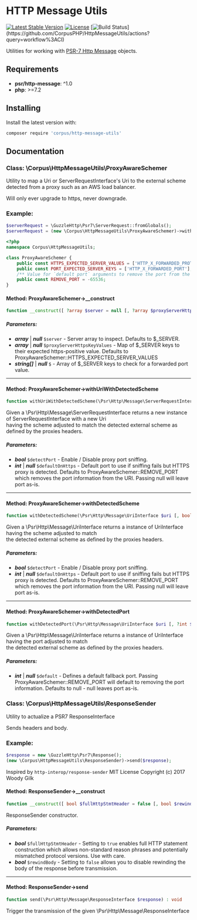 # HTTP Message Utils

[![Latest Stable Version](https://poser.pugx.org/corpus/http-message-utils/version)](https://packagist.org/packages/corpus/http-message-utils)
[![License](https://poser.pugx.org/corpus/http-message-utils/license)](https://packagist.org/packages/corpus/http-message-utils)
[![Build Status](https://github.com/CorpusPHP/HttpMessageUtils/workflows/CI/badge.svg?)](https://github.com/CorpusPHP/HttpMessageUtils/actions?query=workflow%3ACI)


Utilities for working with [PSR-7 Http Message](https://www.php-fig.org/psr/psr-7/) objects.

## Requirements

- **psr/http-message**: ^1.0
- **php**: >=7.2

## Installing

Install the latest version with:

```bash
composer require 'corpus/http-message-utils'
```

## Documentation

### Class: \Corpus\HttpMessageUtils\ProxyAwareSchemer

Utility to map a Uri or ServerRequestInterface's Uri to the external scheme
detected from a proxy such as an AWS load balancer.

Will only ever upgrade to https, never downgrade.

### Example:

```php
$serverRequest = \GuzzleHttp\Psr7\ServerRequest::fromGlobals();
$serverRequest = (new \Corpus\HttpMessageUtils\ProxyAwareSchemer)->withUriWithDetectedScheme($serverRequest);
```

```php
<?php
namespace Corpus\HttpMessageUtils;

class ProxyAwareSchemer {
	public const HTTPS_EXPECTED_SERVER_VALUES = ['HTTP_X_FORWARDED_PROTOCOL' => 'https', 'HTTP_X_FORWARDED_PROTO' => 'https', 'HTTP_X_FORWARDED_SSL' => 'on', 'HTTP_FRONT_END_HTTPS' => 'on', 'HTTP_X_URL_SCHEME' => 'https', 'HTTPS' => 'on'];
	public const PORT_EXPECTED_SERVER_KEYS = ['HTTP_X_FORWARDED_PORT'];
	/** Value for `default port` arguments to remove the port from the URI */
	public const REMOVE_PORT = -65536;
}
```

#### Method: ProxyAwareSchemer->__construct

```php
function __construct([ ?array $server = null [, ?array $proxyServerHttpsKeyValues = null [, ?array $proxyServerPortKeys = null]]])
```

##### Parameters:

- ***array*** | ***null*** `$server` - Server array to inspect. Defaults to $_SERVER.
- ***array*** | ***null*** `$proxyServerHttpsKeyValues` - Map of $_SERVER keys to their expected https-positive value.
Defaults to ProxyAwareSchemer::HTTPS_EXPECTED_SERVER_VALUES
- ***string[]*** | ***null*** `$` - Array of $_SERVER keys to check for a forwarded port value.

---

#### Method: ProxyAwareSchemer->withUriWithDetectedScheme

```php
function withUriWithDetectedScheme(\Psr\Http\Message\ServerRequestInterface $serverRequest [, bool $detectPort = true [, ?int $defaultOnHttps = self::REMOVE_PORT]]) : \Psr\Http\Message\ServerRequestInterface
```

Given a \Psr\Http\Message\ServerRequestInterface returns a new instance of ServerRequestInterface with a new Uri  
having the scheme adjusted to match the detected external scheme as defined by the proxies headers.

##### Parameters:

- ***bool*** `$detectPort` - Enable / Disable proxy port sniffing.
- ***int*** | ***null*** `$defaultOnHttps` - Default port to use if sniffing fails but HTTPS proxy is detected.
Defaults to ProxyAwareSchemer::REMOVE_PORT which removes the port information
from the URI.
Passing null will leave port as-is.

---

#### Method: ProxyAwareSchemer->withDetectedScheme

```php
function withDetectedScheme(\Psr\Http\Message\UriInterface $uri [, bool $detectPort = true [, ?int $defaultOnHttps = self::REMOVE_PORT]]) : \Psr\Http\Message\UriInterface
```

Given a \Psr\Http\Message\UriInterface returns a instance of UriInterface having the scheme adjusted to match  
the detected external scheme as defined by the proxies headers.

##### Parameters:

- ***bool*** `$detectPort` - Enable / Disable proxy port sniffing.
- ***int*** | ***null*** `$defaultOnHttps` - Default port to use if sniffing fails but HTTPS proxy is detected.
Defaults to ProxyAwareSchemer::REMOVE_PORT which removes the port information
from the URI.
Passing null will leave port as-is.

---

#### Method: ProxyAwareSchemer->withDetectedPort

```php
function withDetectedPort(\Psr\Http\Message\UriInterface $uri [, ?int $default = null]) : \Psr\Http\Message\UriInterface
```

Given a \Psr\Http\Message\UriInterface returns a instance of UriInterface having the port adjusted to match  
the detected external scheme as defined by the proxies headers.

##### Parameters:

- ***int*** | ***null*** `$default` - Defines a default fallback port.
Passing ProxyAwareSchemer::REMOVE_PORT will default to removing the port information.
Defaults to null - null leaves port as-is.

### Class: \Corpus\HttpMessageUtils\ResponseSender

Utility to actualize a PSR7 ResponseInterface

Sends headers and body.

### Example:

```php
$response = new \GuzzleHttp\Psr7\Response();
(new \Corpus\HttpMessageUtils\ResponseSender)->send($response);
```

Inspired by `http-interop/response-sender`
MIT License Copyright (c) 2017 Woody Gilk

#### Method: ResponseSender->__construct

```php
function __construct([ bool $fullHttpStmtHeader = false [, bool $rewindBody = true]])
```

ResponseSender constructor.

##### Parameters:

- ***bool*** `$fullHttpStmtHeader` - Setting to `true` enables full HTTP statement construction which allows
non-standard reason phrases and potentially mismatched protocol versions.
Use with care.
- ***bool*** `$rewindBody` - Setting to `false` allows you to disable rewinding the body of the response
before transmission.

---

#### Method: ResponseSender->send

```php
function send(\Psr\Http\Message\ResponseInterface $response) : void
```

Trigger the transmission of the given \Psr\Http\Message\ResponseInterface